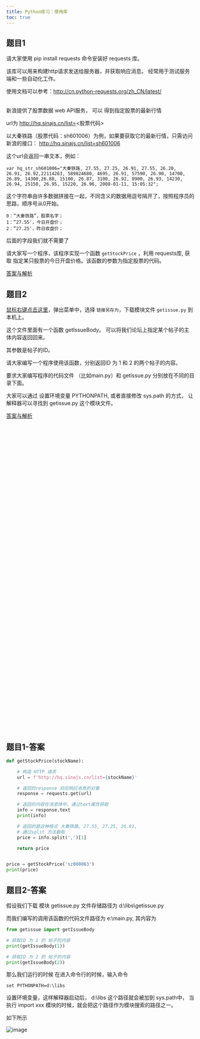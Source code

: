 ```yaml
---
title: Python练习：使用库
toc: true
---
```


## 题目1


请大家使用 pip install requests 命令安装好 requests 库。

该库可以用来构建http请求发送给服务器，并获取响应消息。 经常用于测试服务端和一些自动化工作。

使用文档可以参考：http://cn.python-requests.org/zh_CN/latest/


<br>
新浪提供了股票数据 web API服务， 可以 得到指定股票的最新行情

url为   http://hq.sinajs.cn/list=<股票代码>

 
以大秦铁路（股票代码：sh601006）为例，如果要获取它的最新行情，只需访问新浪的接口：
http://hq.sinajs.cn/list=sh601006

这个url会返回一串文本，例如：

```
var hq_str_sh601006="大秦铁路, 27.55, 27.25, 26.91, 27.55, 26.20, 26.91, 26.92,22114263, 589824680, 4695, 26.91, 57590, 26.90, 14700, 26.89, 14300,26.88, 15100, 26.87, 3100, 26.92, 8900, 26.93, 14230, 26.94, 25150, 26.95, 15220, 26.96, 2008-01-11, 15:05:32";
```

这个字符串由许多数据拼接在一起，不同含义的数据用逗号隔开了，按照程序员的思路，顺序号从0开始。

```
0：”大秦铁路”，股票名字；
1：”27.55″，今日开盘价；
2：”27.25″，昨日收盘价；
```

后面的字段我们就不需要了


请大家写一个程序，该程序实现一个函数 ```getStockPrice``` ，利用 requests库, 获取 指定某只股票的今日开盘价格。该函数的参数为指定股票的代码。



[答案与解析](#题目1-答案)



## 题目2

[鼠标右键点击这里](/doc/prac/python/getissue.py)，弹出菜单中，选择 ```链接另存为```，下载模块文件 ```getissue.py``` 到本机上。

这个文件里面有一个函数 getIssueBody。 可以将我们论坛上指定某个帖子的主体内容返回回来。

其参数是帖子的ID。

请大家编写一个程序使用该函数，分别返回ID 为 1 和 2 的两个帖子的内容。

要求大家编写程序的代码文件 （比如main.py）和  getissue.py 分别放在不同的目录下面。

大家可以通过 设置环境变量 PYTHONPATH,  或者直接修改 sys.path 的方式， 让解释器可以寻找到 getissue.py 这个模块文件。



[答案与解析](#题目2-答案)




<br><br><br><br><br><br><br><br><br><br><br><br><br><br><br><br><br><br><br><br><br><br><br><br><br><br><br><br><br><br><br><br><br><br><br><br><br><br><br><br><br><br><br><br><br><br><br><br>

## 题目1-答案

```python
def getStockPrice(stockName):

    # 构造 HTTP 请求
    url = f'http://hq.sinajs.cn/list={stockName}'

    # 返回的response 对应响应消息的对象
    response = requests.get(url)

    # 返回的内容在消息体中，通过text属性获取
    info = response.text
    print(info)

    # 返回的是这种格式 大秦铁路, 27.55, 27.25, 26.91,
    # 通过split 方法截取
    price = info.split(',')[1]

    return price


price = getStockPrice('sz000063')
print(price)
```


## 题目2-答案

假设我们下载 模块 getissue.py 文件存储路径为 d:\libs\getissue.py

而我们编写的调用该函数的代码文件路径为 e:\main.py, 其内容为

```py
from getissue import getIssueBody

# 获取ID 为 1 的 帖子的内容
print(getIssueBody(1))

# 获取ID 为 2 的 帖子的内容
print(getIssueBody(2))
```

那么我们运行的时候 在进入命令行的时候，输入命令

```set PYTHONPATH=d:\libs``` 

设置环境变量，这样解释器启动后， d:\libs 这个路径就会被加到 sys.path中， 当执行 import xxx 模块的时候，就会把这个路径作为模块搜索的路径之一。

如下所示

![image](https://user-images.githubusercontent.com/36257654/37198425-36860a9a-23b9-11e8-9b7e-8bacb2bd1bd2.png)
